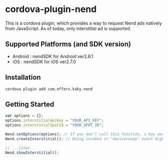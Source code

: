 # cordova-plugin-nend

This is a cordova plugin, which provides a way to request Nend ads natively from JavaScript.
As of today, only interstitial ad is supported.

## Supported Platforms (and SDK version)

* Android : nendSDK for Android ver2.6.1
* iOS : nendSDK for iOS ver2.7.0

## Installation

```
cordova plugin add com.effers.kaky.nend
```

## Getting Started

```javascript
var options = {};
options.interstitialApiKey = "YOUR_API_KEY";
options.interstitialSpotId = "YOUR_SPOT_ID";

Nend.setOptions(options); // If you don't call this function, a key and an id for testing will be used instead.
Nend.createInterstitial(); // Being invoked in "deviceready" event might be good.

// ...later
Nend.showInterstitial();
```
